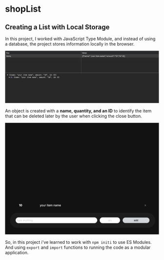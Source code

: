 # shopList

## Creating a List with Local Storage

In this project, I worked with JavaScript Type Module, and instead of using a database, the project stores information locally in the browser.  


![local storage screenshot](./assets/Screenshot%201.png)


An object is created with a **name, quantity, and an ID** to identify the item that can be deleted later by the user when clicking the close button.


![application screenshot](./assets/Screenshot%202.png)

So, in this project i've learned to work with `npm initi` to use ES Modules.
And using `export` and `import` functions to running the code as a modular application.
